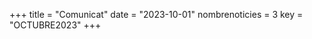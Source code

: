 +++
title             = "Comunicat"
date	 	  	  = "2023-10-01"
nombrenoticies    = 3
key 		  	  = "OCTUBRE2023"
+++
